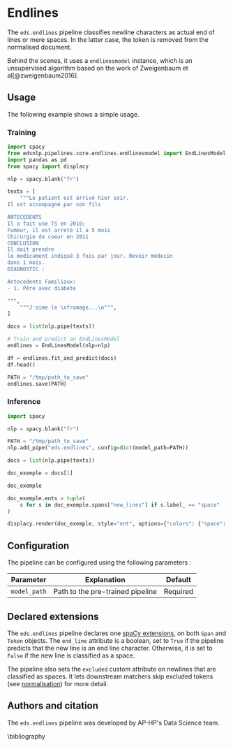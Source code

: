 # Endlines

The `eds.endlines` pipeline classifies newline characters as actual end of lines or mere spaces. In the latter case, the token is removed from the normalised document.

Behind the scenes, it uses a `endlinesmodel` instance, which is an unsupervised algorithm based on the work of Zweigenbaum et al[@zweigenbaum2016].

## Usage

The following example shows a simple usage.

### Training

```python
import spacy
from edsnlp.pipelines.core.endlines.endlinesmodel import EndLinesModel
import pandas as pd
from spacy import displacy

nlp = spacy.blank("fr")

texts = [
    """Le patient est arrivé hier soir.
Il est accompagné par son fils

ANTECEDENTS
Il a fait une TS en 2010;
Fumeur, il est arreté il a 5 mois
Chirurgie de coeur en 2011
CONCLUSION
Il doit prendre
le medicament indiqué 3 fois par jour. Revoir médecin
dans 1 mois.
DIAGNOSTIC :

Antecedents Familiaux:
- 1. Père avec diabete

""",
    """J'aime le \nfromage...\n""",
]

docs = list(nlp.pipe(texts))

# Train and predict an EndLinesModel
endlines = EndLinesModel(nlp=nlp)

df = endlines.fit_and_predict(docs)
df.head()

PATH = "/tmp/path_to_save"
endlines.save(PATH)
```

### Inference

```python
import spacy

nlp = spacy.blank("fr")

PATH = "/tmp/path_to_save"
nlp.add_pipe("eds.endlines", config=dict(model_path=PATH))

docs = list(nlp.pipe(texts))

doc_exemple = docs[1]

doc_exemple

doc_exemple.ents = tuple(
    s for s in doc_exemple.spans["new_lines"] if s.label_ == "space"
)

displacy.render(doc_exemple, style="ent", options={"colors": {"space": "red"}})
```

## Configuration

The pipeline can be configured using the following parameters :

| Parameter    | Explanation                      | Default  |
| ------------ | -------------------------------- | -------- |
| `model_path` | Path to the pre-trained pipeline | Required |

## Declared extensions

The `eds.endlines` pipeline declares one [spaCy extensions](https://spacy.io/usage/processing-pipelines#custom-components-attributes), on both `Span` and `Token` objects. The `end_line` attribute is a boolean, set to `True` if the pipeline predicts that the new line is an end line character. Otherwise, it is set to `False` if the new line is classified as a space.

The pipeline also sets the `excluded` custom attribute on newlines that are classified as spaces. It lets downstream matchers skip excluded tokens (see [normalisation](./normalisation.md)) for more detail.

## Authors and citation

The `eds.endlines` pipeline was developed by AP-HP's Data Science team.

\bibliography
